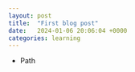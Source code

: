 ```yaml
---
layout: post
title:  "First blog post"
date:   2024-01-06 20:06:04 +0000
categories: learning
---
```


- Path